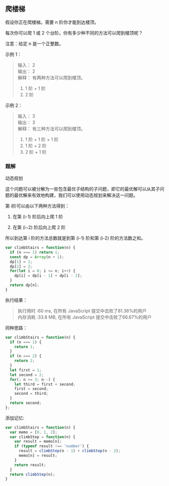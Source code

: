 
## 爬楼梯

假设你正在爬楼梯。需要 n 阶你才能到达楼顶。

每次你可以爬 1 或 2 个台阶。你有多少种不同的方法可以爬到楼顶呢？

注意：给定 n 是一个正整数。

示例 1：

> 输入： 2  
> 输出： 2  
> 解释： 有两种方法可以爬到楼顶。  
> 1.   1 阶 + 1 阶  
> 2.   2 阶  

示例 2：

> 输入： 3  
> 输出： 3  
> 解释： 有三种方法可以爬到楼顶。  
> 1.  1 阶 + 1 阶 + 1 阶  
> 2.  1 阶 + 2 阶  
> 3.  2 阶 + 1 阶  

### 题解

动态规划

这个问题可以被分解为一些包含最优子结构的子问题，即它的最优解可以从其子问题的最优解来有效地构建，我们可以使用动态规划来解决这一问题。

第 i阶可以由以下两种方法得到：

1. 在第 (i-1) 阶后向上爬 1 阶

2. 在第 (i−2) 阶后向上爬 2 阶

所以到达第 i 阶的方法总数就是到第 (i-1) 阶和第 (i-2) 阶的方法数之和。

```javascript
var climbStairs = function(n) {
  if (n === 1) return 1;
  const dp = Array(n + 1);
  dp[1] = 1;
  dp[2] = 2;
  for(let i = 0; i <= n; i++) {
    dp[i] = dp[i - 1] + dp[i - 2];
  }
  return dp[n];
}
```
执行结果：
> 执行用时 :60 ms, 在所有 JavaScript 提交中击败了81.38%的用户  
> 内存消耗 :33.8 MB, 在所有 JavaScript 提交中击败了66.67%的用户


同种思路：

```javascript
var climbStairs = function(n) {
  if (n === 1) {
    return 1;
  }
  if (n === 2) {
    return 2;
  }
  let first = 1;
  let second = 2;
  for(; n >= 3; n--) {
    let third = first + second;
    first = second;
    second = third;
  }
  return second;
};
```

添加记忆:

```javascript
var climbStairs = function(n) {
  var memo = [0, 1, 2];
  var climbStep = function(n) {
    var result = memo[n];
    if (typeof result !== 'number') {
      result = climbStep(n - 1) + climbStep(n - 2);
      memo[n] = result;
    }
    return result;
  }
  return climbStep(n);
}
```